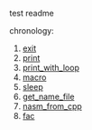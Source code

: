 test readme

chronology:
1. [exit](./exit)
2. [print](./print)
3. [print_with_loop](./print_with_loop)
4. [macro](./macro)
5. [sleep](./sleep)
6. [get_name_file](./get_name_file)
7. [nasm_from_cpp](./nasm_from_cpp)
8. [fac](./fac)